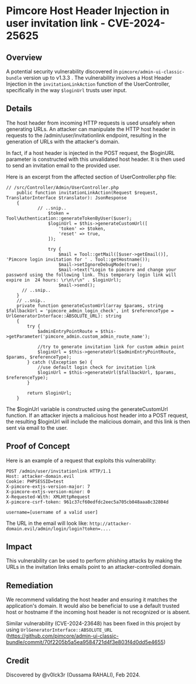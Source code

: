 # Pimcore Host Header Injection in user invitation link - CVE-2024-25625

## Overview

A potential security vulnerability discovered in `pimcore/admin-ui-classic-bundle` version up to v1.3.3 . The vulnerability involves a Host Header Injection in the `invitationLinkAction` function of the UserController, specifically in the way `$loginUrl` trusts user input. 

## Details

The host header from incoming HTTP requests is used unsafely when generating URLs. An attacker can manipulate the HTTP host header in requests to the /admin/user/invitationlink endpoint, resulting in the generation of URLs with the attacker's domain. 

In fact, if a host header is injected in the POST request, the $loginURL parameter is constructed with this unvalidated host header. It is then used to send an invitation email to the provided user.

Here is an excerpt from the affected section of UserController.php file:
```
// /src/Controller/Admin/UserController.php 
    public function invitationLinkAction(Request $request, TranslatorInterface $translator): JsonResponse
    {
            // ..snip..
                $token = Tool\Authentication::generateTokenByUser($user);
                $loginUrl = $this->generateCustomUrl([
                    'token' => $token,
                    'reset' => true,
                ]);

                try {
                    $mail = Tool::getMail([$user->getEmail()], 'Pimcore login invitation for ' . Tool::getHostname());
                    $mail->setIgnoreDebugMode(true);
                    $mail->text("Login to pimcore and change your password using the following link. This temporary login link will expire in  24 hours: \r\n\r\n" . $loginUrl);
                    $mail->send();
      // ..snip..
    }
    // ..snip..
    private function generateCustomUrl(array $params, string $fallbackUrl = 'pimcore_admin_login_check', int $referenceType = UrlGeneratorInterface::ABSOLUTE_URL): string
    {
        try {
            $adminEntryPointRoute = $this->getParameter('pimcore_admin.custom_admin_route_name');

            //try to generate invitation link for custom admin point
            $loginUrl = $this->generateUrl($adminEntryPointRoute, $params, $referenceType);
        } catch (\Exception $e) {
            //use default login check for invitation link
            $loginUrl = $this->generateUrl($fallbackUrl, $params, $referenceType);
        }

        return $loginUrl;
    }
```
The $loginUrl variable is constructed using the generateCustomUrl function. If an attacker injects a malicious host header into a POST request, the resulting $loginUrl will include the malicious domain, and this link is then sent via email to the user.

## Proof of Concept

Here is an example of a request that exploits this vulnerability:
```
POST /admin/user/invitationlink HTTP/1.1 
Host: attacker-domain.evil 
Cookie: PHPSESSID=test
X-pimcore-extjs-version-major: 7
X-pimcore-extjs-version-minor: 0
X-Requested-With: XMLHttpRequest
X-pimcore-csrf-token: 961c37cf60edfdc2eec5a705cb048aaa8c32804d

username=[username of a valid user]
```


The URL in the email will look like: `http://attacker-domain.evil/admin/login/login?token=....`

## Impact

This vulnerability can be used to perform phishing attacks by making the URLs in the invitation links emails point to an attacker-controlled domain.

## Remediation

We recommend validating the host header and ensuring it matches the application's domain. It would also be beneficial to use a default trusted host or hostname if the incoming host header is not recognized or is absent.

Similar vulnerability (CVE-2024-23648) has been fixed in this project by using `UrlGeneratorInterface::ABSOLUTE_URL` (https://github.com/pimcore/admin-ui-classic-bundle/commit/70f2205b5a5ea9584721d4f3e803f4d0dd5e4655)

## Credit

Discovered by @v0lck3r (Oussama RAHALI), Feb 2024.

